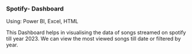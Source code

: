 ### **Spotify- Dashboard**

Using: Power BI, Excel, HTML

This Dashboard helps in visualising the data of songs streamed on spotify till year 2023. </b>
We can view the most viewed songs till date or filtered by year.





